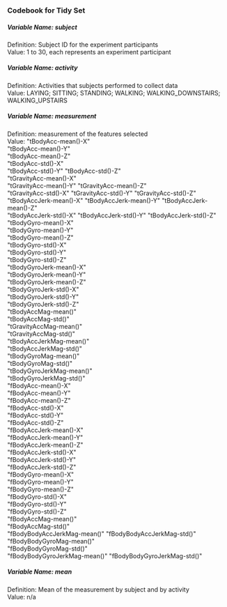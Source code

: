 ### Codebook for Tidy Set 

##### Variable Name: subject 
  Definition: Subject ID for the experiment participants         
  Value: 1 to 30, each represents an experiment participant 
   



##### Variable Name: activity        
  Definition: Activities that subjects performed to collect data          
  Value: LAYING; SITTING; STANDING; WALKING; WALKING_DOWNSTAIRS; WALKING_UPSTAIRS



##### Variable Name: measurement            
  Definition: measurement of the features selected      
  Value: 
  "tBodyAcc-mean()-X"          
  "tBodyAcc-mean()-Y"          
  "tBodyAcc-mean()-Z"          
  "tBodyAcc-std()-X"          
	"tBodyAcc-std()-Y"
	"tBodyAcc-std()-Z"           
  "tGravityAcc-mean()-X"       
	"tGravityAcc-mean()-Y"
	"tGravityAcc-mean()-Z"       
  "tGravityAcc-std()-X" 
	"tGravityAcc-std()-Y" 
	"tGravityAcc-std()-Z"        
  "tBodyAccJerk-mean()-X"
	"tBodyAccJerk-mean()-Y"
	"tBodyAccJerk-mean()-Z"      
  "tBodyAccJerk-std()-X" 
	"tBodyAccJerk-std()-Y" 
	"tBodyAccJerk-std()-Z"       
  "tBodyGyro-mean()-X"          
	"tBodyGyro-mean()-Y"          
	"tBodyGyro-mean()-Z"         
  "tBodyGyro-std()-X"           
	"tBodyGyro-std()-Y"           
	"tBodyGyro-std()-Z"          
  "tBodyGyroJerk-mean()-X"      
	"tBodyGyroJerk-mean()-Y"      
	"tBodyGyroJerk-mean()-Z"     
  "tBodyGyroJerk-std()-X"       
	"tBodyGyroJerk-std()-Y"       
	"tBodyGyroJerk-std()-Z"      
  "tBodyAccMag-mean()"          
	"tBodyAccMag-std()"           
	"tGravityAccMag-mean()"      
  "tGravityAccMag-std()"        
	"tBodyAccJerkMag-mean()"     
	"tBodyAccJerkMag-std()"      
  "tBodyGyroMag-mean()"       
	"tBodyGyroMag-std()"       
	"tBodyGyroJerkMag-mean()"    
  "tBodyGyroJerkMag-std()"   
	"fBodyAcc-mean()-X"        
	"fBodyAcc-mean()-Y"          
  "fBodyAcc-mean()-Z"         
	"fBodyAcc-std()-X"         
	"fBodyAcc-std()-Y"           
  "fBodyAcc-std()-Z"          
	"fBodyAccJerk-mean()-X"      
	"fBodyAccJerk-mean()-Y"      
  "fBodyAccJerk-mean()-Z"     
	"fBodyAccJerk-std()-X"       
	"fBodyAccJerk-std()-Y"       
  "fBodyAccJerk-std()-Z"      
	"fBodyGyro-mean()-X"        
	"fBodyGyro-mean()-Y"         
  "fBodyGyro-mean()-Z"       
	"fBodyGyro-std()-X"        
	"fBodyGyro-std()-Y"          
  "fBodyGyro-std()-Z"         
	"fBodyAccMag-mean()"         
	"fBodyAccMag-std()"          
  "fBodyBodyAccJerkMag-mean()" 
	"fBodyBodyAccJerkMag-std()"   
	"fBodyBodyGyroMag-mean()"    
  "fBodyBodyGyroMag-std()"     
	"fBodyBodyGyroJerkMag-mean()" 
	"fBodyBodyGyroJerkMag-std()" 
	
##### Variable Name: mean        
  Definition: Mean of the measurement by subject and by activity         
  Value: n/a
